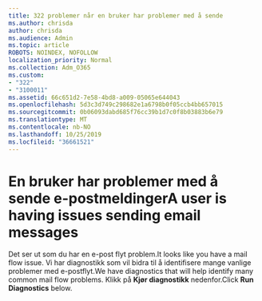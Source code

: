 ```yaml
---
title: 322 problemer når en bruker har problemer med å sende
ms.author: chrisda
author: chrisda
ms.audience: Admin
ms.topic: article
ROBOTS: NOINDEX, NOFOLLOW
localization_priority: Normal
ms.collection: Adm_O365
ms.custom:
- "322"
- "3100011"
ms.assetid: 66c651d2-7e58-4bd8-a009-05065e644043
ms.openlocfilehash: 5d3c3d749c298682e1a6798b0f05ccb4bb657015
ms.sourcegitcommit: 0b06093dabd685f76cc39b1d7c0f8b03883b6e79
ms.translationtype: MT
ms.contentlocale: nb-NO
ms.lasthandoff: 10/25/2019
ms.locfileid: "36661521"
---
```

# <a name="a-user-is-having-issues-sending-email-messages"></a><span data-ttu-id="62442-102">En bruker har problemer med å sende e-postmeldinger</span><span class="sxs-lookup"><span data-stu-id="62442-102">A user is having issues sending email messages</span></span>

<span data-ttu-id="62442-103">Det ser ut som du har en e-post flyt problem.</span><span class="sxs-lookup"><span data-stu-id="62442-103">It looks like you have a mail flow issue.</span></span> <span data-ttu-id="62442-104">Vi har diagnostikk som vil bidra til å identifisere mange vanlige problemer med e-postflyt.</span><span class="sxs-lookup"><span data-stu-id="62442-104">We have diagnostics that will help identify many common mail flow problems.</span></span> <span data-ttu-id="62442-105">Klikk på **Kjør diagnostikk** nedenfor.</span><span class="sxs-lookup"><span data-stu-id="62442-105">Click **Run Diagnostics** below.</span></span>
